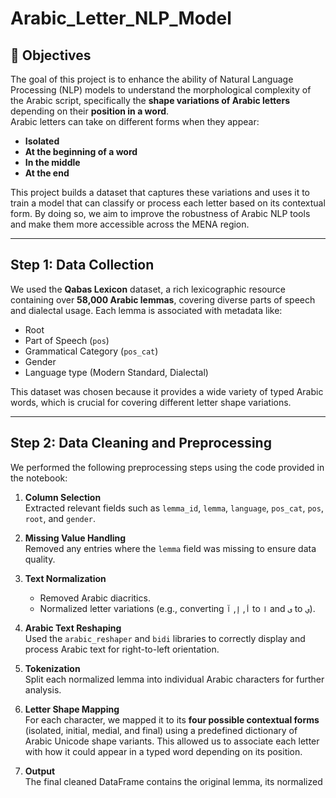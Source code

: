 # Arabic_Letter_NLP_Model

## 📌 Objectives
The goal of this project is to enhance the ability of Natural Language Processing (NLP) models to understand the morphological complexity of the Arabic script, specifically the **shape variations of Arabic letters** depending on their **position in a word**.  
Arabic letters can take on different forms when they appear:
- **Isolated**
- **At the beginning of a word**
- **In the middle**
- **At the end**

This project builds a dataset that captures these variations and uses it to train a model that can classify or process each letter based on its contextual form. By doing so, we aim to improve the robustness of Arabic NLP tools and make them more accessible across the MENA region.

---

## Step 1: Data Collection

We used the **Qabas Lexicon** dataset, a rich lexicographic resource containing over **58,000 Arabic lemmas**, covering diverse parts of speech and dialectal usage. Each lemma is associated with metadata like:
- Root
- Part of Speech (`pos`)
- Grammatical Category (`pos_cat`)
- Gender
- Language type (Modern Standard, Dialectal)

This dataset was chosen because it provides a wide variety of typed Arabic words, which is crucial for covering different letter shape variations.

---

## Step 2: Data Cleaning and Preprocessing

We performed the following preprocessing steps using the code provided in the notebook:

1. **Column Selection**  
   Extracted relevant fields such as `lemma_id`, `lemma`, `language`, `pos_cat`, `pos`, `root`, and `gender`.

2. **Missing Value Handling**  
   Removed any entries where the `lemma` field was missing to ensure data quality.

3. **Text Normalization**  
   - Removed Arabic diacritics.
   - Normalized letter variations (e.g., converting `أ`, `إ`, `آ` to `ا` and `ى` to `ي`).

4. **Arabic Text Reshaping**  
   Used the `arabic_reshaper` and `bidi` libraries to correctly display and process Arabic text for right-to-left orientation.

5. **Tokenization**  
   Split each normalized lemma into individual Arabic characters for further analysis.

6. **Letter Shape Mapping**  
   For each character, we mapped it to its **four possible contextual forms** (isolated, initial, medial, and final) using a predefined dictionary of Arabic Unicode shape variants. This allowed us to associate each letter with how it could appear in a typed word depending on its position.

7. **Output**  
   The final cleaned DataFrame contains the original lemma, its normalized

